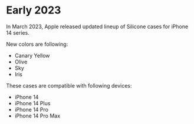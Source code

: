 # Early 2023
 
In March 2023, Apple released updated lineup of Silicone cases for iPhone 14 series. 

New colors are following:
- Canary Yellow
- Olive
- Sky
- Iris

These cases are compatible with following devices:
- iPhone 14 
- iPhone 14 Plus
- iPhone 14 Pro
- iPhone 14 Pro Max
